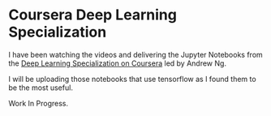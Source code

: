 # Coursera Deep Learning Specialization

I have been watching the videos and delivering the Jupyter Notebooks from the [Deep Learning Specialization on Coursera](https://www.coursera.org/specializations/deep-learning#about) led by Andrew Ng.

I will be uploading those notebooks that use tensorflow as I found them to be the most useful.

Work In Progress.
